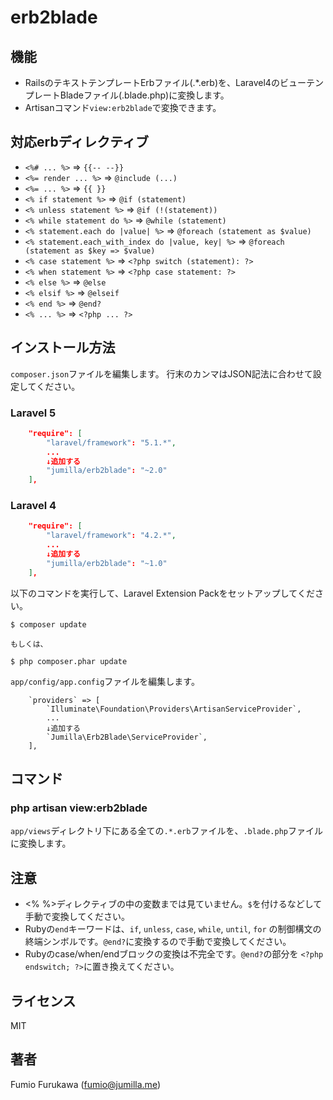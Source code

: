 
# erb2blade

## 機能

* RailsのテキストテンプレートErbファイル(.*.erb)を、Laravel4のビューテンプレートBladeファイル(.blade.php)に変換します。
* Artisanコマンド`view:erb2blade`で変換できます。

## 対応erbディレクティブ

* `<%# ... %>` => `{{-- --}}`
* `<%= render ... %>` => `@include (...)`
* `<%= ... %>` => `{{ }}`
* `<% if statement %>` => `@if (statement)`
* `<% unless statement %>` => `@if (!(statement))`
* `<% while statement do %>` => `@while (statement)`
* `<% statement.each do |value| %>` => `@foreach (statement as $value)`
* `<% statement.each_with_index do |value, key| %>` => `@foreach (statement as $key => $value)`
* `<% case statement %>` => `<?php switch (statement): ?>`
* `<% when statement %>` => `<?php case statement: ?>`
* `<% else %>` => `@else`
* `<% elsif %>` => `@elseif`
* `<% end %>` => `@end?`
* `<% ... %>` => `<?php ... ?>`

## インストール方法

`composer.json`ファイルを編集します。
行末のカンマはJSON記法に合わせて設定してください。

### Laravel 5

``` composer.json
	"require": [
		"laravel/framework": "5.1.*",
		...
		↓追加する
		"jumilla/erb2blade": "~2.0"
	],
```

### Laravel 4

``` composer.json
	"require": [
		"laravel/framework": "4.2.*",
		...
		↓追加する
		"jumilla/erb2blade": "~1.0"
	],
```

以下のコマンドを実行して、Laravel Extension Packをセットアップしてください。
```
$ composer update

もしくは、

$ php composer.phar update
```

`app/config/app.config`ファイルを編集します。
``` app/config/app.config
	`providers` => [
		`Illuminate\Foundation\Providers\ArtisanServiceProvider`,
		...
		↓追加する
		`Jumilla\Erb2Blade\ServiceProvider`,
	],
```

## コマンド

### php artisan view:erb2blade
`app/views`ディレクトリ下にある全ての`.*.erb`ファイルを、`.blade.php`ファイルに変換します。

## 注意
* <% %>ディレクティブの中の変数までは見ていません。`$`を付けるなどして手動で変換してください。
* Rubyの`end`キーワードは、`if`, `unless`, `case`, `while`, `until`, `for` の制御構文の終端シンボルです。`@end?`に変換するので手動で変換してください。
* Rubyのcase/when/endブロックの変換は不完全です。`@end?`の部分を `<?php endswitch; ?>`に置き換えてください。

## ライセンス
MIT

## 著者
Fumio Furukawa (fumio@jumilla.me)

